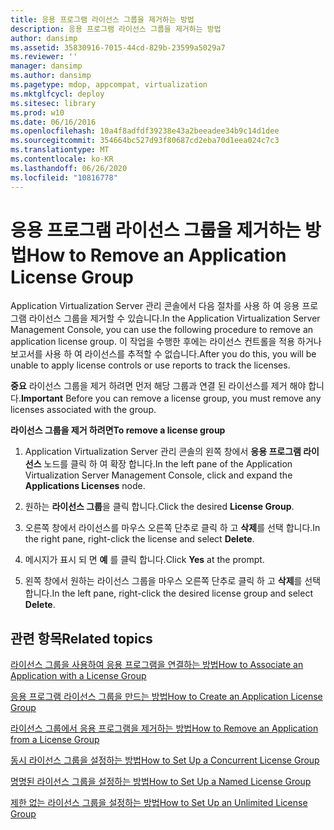 ```yaml
---
title: 응용 프로그램 라이선스 그룹을 제거하는 방법
description: 응용 프로그램 라이선스 그룹을 제거하는 방법
author: dansimp
ms.assetid: 35830916-7015-44cd-829b-23599a5029a7
ms.reviewer: ''
manager: dansimp
ms.author: dansimp
ms.pagetype: mdop, appcompat, virtualization
ms.mktglfcycl: deploy
ms.sitesec: library
ms.prod: w10
ms.date: 06/16/2016
ms.openlocfilehash: 10a4f8adfdf39238e43a2beeadee34b9c14d1dee
ms.sourcegitcommit: 354664bc527d93f80687cd2eba70d1eea024c7c3
ms.translationtype: MT
ms.contentlocale: ko-KR
ms.lasthandoff: 06/26/2020
ms.locfileid: "10816778"
---
```

# <span data-ttu-id="c5496-103">응용 프로그램 라이선스 그룹을 제거하는 방법</span><span class="sxs-lookup"><span data-stu-id="c5496-103">How to Remove an Application License Group</span></span>


<span data-ttu-id="c5496-104">Application Virtualization Server 관리 콘솔에서 다음 절차를 사용 하 여 응용 프로그램 라이선스 그룹을 제거할 수 있습니다.</span><span class="sxs-lookup"><span data-stu-id="c5496-104">In the Application Virtualization Server Management Console, you can use the following procedure to remove an application license group.</span></span> <span data-ttu-id="c5496-105">이 작업을 수행한 후에는 라이선스 컨트롤을 적용 하거나 보고서를 사용 하 여 라이선스를 추적할 수 없습니다.</span><span class="sxs-lookup"><span data-stu-id="c5496-105">After you do this, you will be unable to apply license controls or use reports to track the licenses.</span></span>

<span data-ttu-id="c5496-106">**중요**  라이선스 그룹을 제거 하려면 먼저 해당 그룹과 연결 된 라이선스를 제거 해야 합니다.</span><span class="sxs-lookup"><span data-stu-id="c5496-106">**Important** Before you can remove a license group, you must remove any licenses associated with the group.</span></span>

 

**<span data-ttu-id="c5496-107">라이선스 그룹을 제거 하려면</span><span class="sxs-lookup"><span data-stu-id="c5496-107">To remove a license group</span></span>**

1.  <span data-ttu-id="c5496-108">Application Virtualization Server 관리 콘솔의 왼쪽 창에서 **응용 프로그램 라이선스** 노드를 클릭 하 여 확장 합니다.</span><span class="sxs-lookup"><span data-stu-id="c5496-108">In the left pane of the Application Virtualization Server Management Console, click and expand the **Applications Licenses** node.</span></span>

2.  <span data-ttu-id="c5496-109">원하는 **라이선스 그룹**을 클릭 합니다.</span><span class="sxs-lookup"><span data-stu-id="c5496-109">Click the desired **License Group**.</span></span>

3.  <span data-ttu-id="c5496-110">오른쪽 창에서 라이선스를 마우스 오른쪽 단추로 클릭 하 고 **삭제**를 선택 합니다.</span><span class="sxs-lookup"><span data-stu-id="c5496-110">In the right pane, right-click the license and select **Delete**.</span></span>

4.  <span data-ttu-id="c5496-111">메시지가 표시 되 면 **예** 를 클릭 합니다.</span><span class="sxs-lookup"><span data-stu-id="c5496-111">Click **Yes** at the prompt.</span></span>

5.  <span data-ttu-id="c5496-112">왼쪽 창에서 원하는 라이선스 그룹을 마우스 오른쪽 단추로 클릭 하 고 **삭제**를 선택 합니다.</span><span class="sxs-lookup"><span data-stu-id="c5496-112">In the left pane, right-click the desired license group and select **Delete**.</span></span>

## <span data-ttu-id="c5496-113">관련 항목</span><span class="sxs-lookup"><span data-stu-id="c5496-113">Related topics</span></span>


[<span data-ttu-id="c5496-114">라이선스 그룹을 사용하여 응용 프로그램을 연결하는 방법</span><span class="sxs-lookup"><span data-stu-id="c5496-114">How to Associate an Application with a License Group</span></span>](how-to-associate-an-application-with-a-license-group.md)

[<span data-ttu-id="c5496-115">응용 프로그램 라이선스 그룹을 만드는 방법</span><span class="sxs-lookup"><span data-stu-id="c5496-115">How to Create an Application License Group</span></span>](how-to-create-an-application-license-group.md)

[<span data-ttu-id="c5496-116">라이선스 그룹에서 응용 프로그램을 제거하는 방법</span><span class="sxs-lookup"><span data-stu-id="c5496-116">How to Remove an Application from a License Group</span></span>](how-to-remove-an-application-from-a-license-group.md)

[<span data-ttu-id="c5496-117">동시 라이선스 그룹을 설정하는 방법</span><span class="sxs-lookup"><span data-stu-id="c5496-117">How to Set Up a Concurrent License Group</span></span>](how-to-set-up-a-concurrent-license-group.md)

[<span data-ttu-id="c5496-118">명명된 라이선스 그룹을 설정하는 방법</span><span class="sxs-lookup"><span data-stu-id="c5496-118">How to Set Up a Named License Group</span></span>](how-to-set-up-a-named-license-group.md)

[<span data-ttu-id="c5496-119">제한 없는 라이선스 그룹을 설정하는 방법</span><span class="sxs-lookup"><span data-stu-id="c5496-119">How to Set Up an Unlimited License Group</span></span>](how-to-set-up-an-unlimited-license-group.md)

 

 





